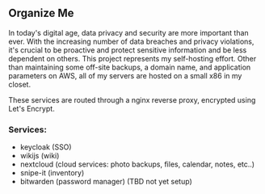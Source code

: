 ## Organize Me

In today's digital age, data privacy and security are more important than ever. With the increasing number of data breaches and privacy violations, it's crucial to be proactive and protect sensitive information and be less dependent on others. This project represents my self-hosting effort. Other than maintaining some off-site backups, a domain name, and application parameters on AWS, all of my servers are hosted on a small x86 in my closet.

These services are routed through a nginx reverse proxy, encrypted using Let's Encrypt.

### Services:
 * keycloak (SSO)
 * wikijs (wiki)
 * nextcloud (cloud services: photo backups, files, calendar, notes, etc..)
 * snipe-it (inventory)
 * bitwarden (password manager) (TBD not yet setup)
 
